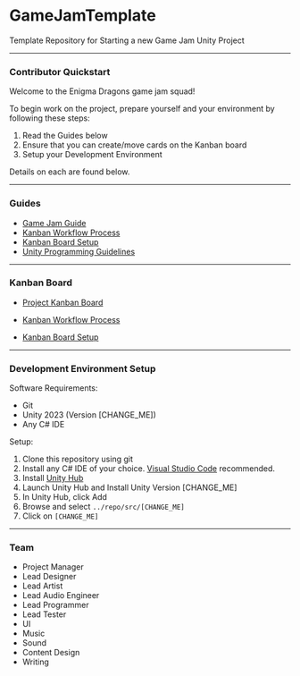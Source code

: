 # GameJamTemplate

Template Repository for Starting a new Game Jam Unity Project

----

### Contributor Quickstart

Welcome to the Enigma Dragons game jam squad! 

To begin work on the project, prepare yourself and your environment by following these steps:
1. Read the Guides below
2. Ensure that you can create/move cards on the Kanban board
3. Setup your Development Environment

Details on each are found below.

----

### Guides

- [Game Jam Guide](./guides/game-jam-guide.md)
- [Kanban Workflow Process](./guides/kanban-workflow-guide.md)
- [Kanban Board Setup](./guide/kanban-board-guide.md)
- [Unity Programming Guidelines](./guides/unity-design-guidelines.md)

----

### Kanban Board

- [Project Kanban Board]([CHANGE_ME])

- [Kanban Workflow Process](./guides/kanban-workflow-guide.md)
- [Kanban Board Setup](./guide/kanban-board-guide.md)

----

### Development Environment Setup

Software Requirements:
- Git
- Unity 2023 (Version [CHANGE_ME])
- Any C# IDE

Setup:
1. Clone this repository using git
2. Install any C# IDE of your choice. [Visual Studio Code](https://code.visualstudio.com/) recommended.
3. Install [Unity Hub](https://unity3d.com/get-unity/download)
4. Launch Unity Hub and Install Unity Version [CHANGE_ME]
5. In Unity Hub, click Add
6. Browse and select `../repo/src/[CHANGE_ME]`
7. Click on `[CHANGE_ME]`

----

### Team

- Project Manager
- Lead Designer
- Lead Artist
- Lead Audio Engineer
- Lead Programmer
- Lead Tester
- UI
- Music
- Sound
- Content Design
- Writing
